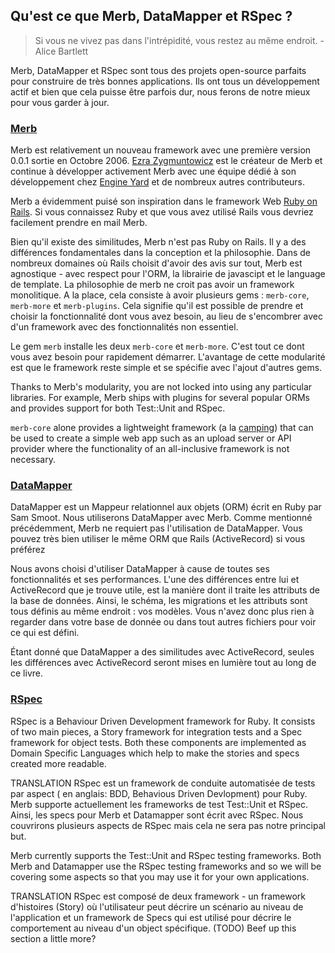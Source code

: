## Qu'est ce que Merb, DataMapper et RSpec ?

> Si vous ne vivez pas dans l'intrépidité, vous restez au même endroit. - Alice Bartlett

Merb, DataMapper et RSpec sont tous des projets open-source parfaits pour construire de très bonnes applications. Ils ont tous un développement actif et bien que cela puisse être parfois dur, nous ferons de notre mieux pour vous garder à jour.

### [Merb](http://merbivore.com/)

Merb est relativement un nouveau framework avec une première version 0.0.1 sortie en Octobre 
2006. [Ezra Zygmuntowicz](http://brainspl.at/) est le créateur de Merb et 
continue à développer activement Merb avec une équipe dédié à son développement chez 
[Engine Yard](http://www.engineyard.com) et de nombreux autres contributeurs.

Merb a évidemment puisé son inspiration dans le 
framework Web [Ruby on Rails](http://www.rubyonrails.com). Si vous connaissez Ruby et 
que vous avez utilisé Rails vous devriez facilement prendre en mail Merb. 




Bien qu'il existe des similitudes, Merb n'est pas Ruby on Rails. Il y a 
des différences fondamentales dans la conception et la philosophie. Dans de nombreux domaines où Rails choisit 
d'avoir des avis sur tout, Merb est agnostique - avec respect pour l'ORM, la librairie de javascipt 
et le language de template. La philosophie de merb ne croit pas avoir un framework monolitique. 
A la place, cela consiste à avoir plusieurs gems : `merb-core`, `merb-more` et 
`merb-plugins`. Cela signifie qu'il est possible de prendre et choisir la 
fonctionnalité dont vous avez besoin, au lieu de s'encombrer avec d'un framework avec des fonctionnalités non 
essentiel. 



Le gem `merb` installe les deux `merb-core` et `merb-more`. C'est tout ce dont vous avez besoin pour 
rapidement démarrer. L'avantage de cette modularité est que le framework 
reste simple et se spécifie avec l'ajout d'autres gems.



Thanks to Merb's modularity, you are not locked into using any particular 
libraries. For example, Merb ships with plugins for several popular ORMs and 
provides support for both Test::Unit and RSpec.

`merb-core` alone provides a lightweight framework 
(a la [camping](http://code.whytheluckystiff.net/camping/)) that can be used to 
create a simple web app such as an upload server or API provider where the 
functionality of an all-inclusive framework is not necessary.

### [DataMapper](http://datamapper.org/)

DataMapper est un Mappeur relationnel aux objets (ORM) écrit en Ruby par Sam Smoot.
Nous utiliserons DataMapper avec Merb. Comme mentionné précédemment, Merb ne requiert pas
l'utilisation de DataMapper. Vous pouvez très bien utiliser le même ORM que Rails 
(ActiveRecord) si vous préférez


Nous avons choisi d'utiliser DataMapper à cause de toutes ses fonctionnalités et ses performances. L'une
des différences entre lui et ActiveRecord que je trouve utile, est la manière 
dont il traite les attributs de la base de données. Ainsi, le schéma, les migrations et les attributs sont tous 
définis au même endroit : vos modèles. Vous n'avez donc plus rien à regarder dans 
votre base de donnée ou dans tout autres fichiers pour voir ce qui est défini.

Étant donné que DataMapper a des similitudes avec ActiveRecord, seules les différences avec ActiveRecord seront mises en lumière tout au long de ce livre.

### [RSpec](http://rspec.info/)

RSpec is a Behaviour Driven Development framework for Ruby. It consists of two
main pieces, a Story framework for integration tests and a Spec framework for
object tests. Both these components are implemented as Domain Specific
Languages which help to make the stories and specs created more readable.

TRANSLATION
RSpec est un framework de conduite automatisée de tests par aspect ( en anglais: BDD, Behavious Driven Devlopment) pour Ruby.
Merb supporte actuellement les frameworks de test Test::Unit et RSpec. Ainsi, les specs pour Merb et Datamapper sont écrit avec RSpec. Nous couvrirons plusieurs aspects de RSpec mais cela ne sera pas notre principal but.

Merb currently supports the Test::Unit and RSpec testing frameworks. Both Merb
and Datamapper use the RSpec testing frameworks and so we will be covering some
aspects so that you may use it for your own applications.

TRANSLATION
RSpec est composé de deux framework - un framework d'histoires (Story) où l'utilisateur peut décrire un scénario au niveau de l'application et un framework de Specs qui est utilisé pour décrire le comportement au niveau d'un object spécifique.
(TODO) Beef up this section a little more?
